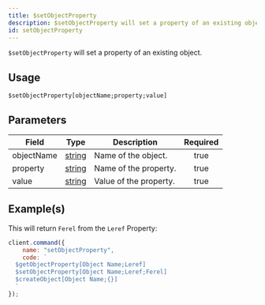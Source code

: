 ```yaml
---
title: $setObjectProperty
description: $setObjectProperty will set a property of an existing object.
id: setObjectProperty
---
```


`$setObjectProperty` will set a property of an existing object.

## Usage

```aoi
$setObjectProperty[objectName;property;value]
```

## Parameters

| Field      | Type                                                                                              | Description            | Required |
| ---------- | ------------------------------------------------------------------------------------------------- | ---------------------- | :------: |
| objectName | [string](https://developer.mozilla.org/en-US/docs/Web/JavaScript/Reference/Global_Objects/String) | Name of the object.    |   true   |
| property   | [string](https://developer.mozilla.org/en-US/docs/Web/JavaScript/Reference/Global_Objects/String) | Name of the property.  |   true   |
| value      | [string](https://developer.mozilla.org/en-US/docs/Web/JavaScript/Reference/Global_Objects/String) | Value of the property. |   true   |

## Example(s)

This will return `Ferel` from the `Leref` Property:

```javascript
client.command({
    name: "setObjectProperty",
    code: `
  $getObjectProperty[Object Name;Leref]
  $setObjectProperty[Object Name;Leref;Ferel]
  $createObject[Object Name;{}]
  `
});
```
